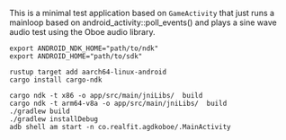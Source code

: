 This is a minimal test application based on `GameActivity` that just
runs a mainloop based on android_activity::poll_events() and plays a
sine wave audio test using the Oboe audio library.

```
export ANDROID_NDK_HOME="path/to/ndk"
export ANDROID_HOME="path/to/sdk"

rustup target add aarch64-linux-android
cargo install cargo-ndk

cargo ndk -t x86 -o app/src/main/jniLibs/  build
cargo ndk -t arm64-v8a -o app/src/main/jniLibs/  build
./gradlew build
./gradlew installDebug
adb shell am start -n co.realfit.agdkoboe/.MainActivity
```

